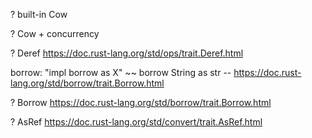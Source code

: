 ? built-in Cow

? Cow + concurrency

? Deref https://doc.rust-lang.org/std/ops/trait.Deref.html

borrow: "impl borrow as X" ~~ borrow String as str -- https://doc.rust-lang.org/std/borrow/trait.Borrow.html

? Borrow https://doc.rust-lang.org/std/borrow/trait.Borrow.html

? AsRef https://doc.rust-lang.org/std/convert/trait.AsRef.html
